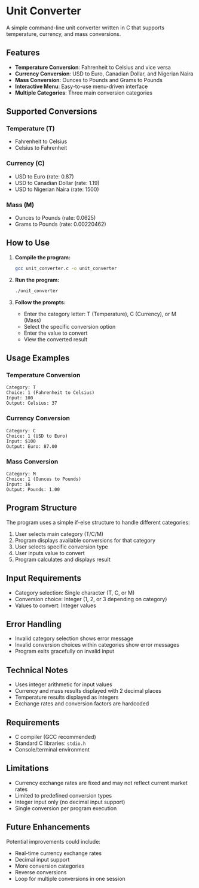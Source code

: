 # Unit Converter

A simple command-line unit converter written in C that supports temperature, currency, and mass conversions.

## Features

- **Temperature Conversion**: Fahrenheit to Celsius and vice versa
- **Currency Conversion**: USD to Euro, Canadian Dollar, and Nigerian Naira
- **Mass Conversion**: Ounces to Pounds and Grams to Pounds
- **Interactive Menu**: Easy-to-use menu-driven interface
- **Multiple Categories**: Three main conversion categories

## Supported Conversions

### Temperature (T)
- Fahrenheit to Celsius
- Celsius to Fahrenheit

### Currency (C)
- USD to Euro (rate: 0.87)
- USD to Canadian Dollar (rate: 1.19)
- USD to Nigerian Naira (rate: 1500)

### Mass (M)
- Ounces to Pounds (rate: 0.0625)
- Grams to Pounds (rate: 0.00220462)

## How to Use

1. **Compile the program:**
   ```bash
   gcc unit_converter.c -o unit_converter
   ```

2. **Run the program:**
   ```bash
   ./unit_converter
   ```

3. **Follow the prompts:**
   - Enter the category letter: T (Temperature), C (Currency), or M (Mass)
   - Select the specific conversion option
   - Enter the value to convert
   - View the converted result

## Usage Examples

### Temperature Conversion
```
Category: T
Choice: 1 (Fahrenheit to Celsius)
Input: 100
Output: Celsius: 37
```

### Currency Conversion
```
Category: C
Choice: 1 (USD to Euro)
Input: $100
Output: Euro: 87.00
```

### Mass Conversion
```
Category: M
Choice: 1 (Ounces to Pounds)
Input: 16
Output: Pounds: 1.00
```

## Program Structure

The program uses a simple if-else structure to handle different categories:
1. User selects main category (T/C/M)
2. Program displays available conversions for that category
3. User selects specific conversion type
4. User inputs value to convert
5. Program calculates and displays result

## Input Requirements

- Category selection: Single character (T, C, or M)
- Conversion choice: Integer (1, 2, or 3 depending on category)
- Values to convert: Integer values

## Error Handling

- Invalid category selection shows error message
- Invalid conversion choices within categories show error messages
- Program exits gracefully on invalid input

## Technical Notes

- Uses integer arithmetic for input values
- Currency and mass results displayed with 2 decimal places
- Temperature results displayed as integers
- Exchange rates and conversion factors are hardcoded

## Requirements

- C compiler (GCC recommended)
- Standard C libraries: `stdio.h`
- Console/terminal environment

## Limitations

- Currency exchange rates are fixed and may not reflect current market rates
- Limited to predefined conversion types
- Integer input only (no decimal input support)
- Single conversion per program execution

## Future Enhancements

Potential improvements could include:
- Real-time currency exchange rates
- Decimal input support
- More conversion categories
- Reverse conversions
- Loop for multiple conversions in one session
